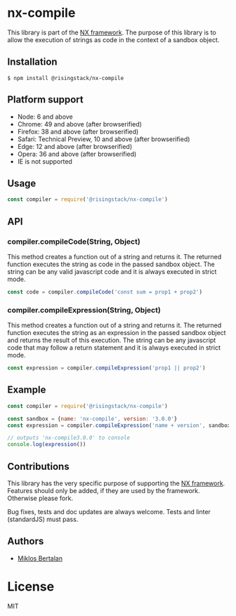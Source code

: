 # nx-compile

This library is part of the [NX framework](http://nx-framework.com/).
The purpose of this library is to allow the execution of strings as code in the
context of a sandbox object.

## Installation

```
$ npm install @risingstack/nx-compile
```

## Platform support

- Node: 6 and above
- Chrome: 49 and above (after browserified)
- Firefox: 38 and above (after browserified)
- Safari: Technical Preview, 10 and above (after browserified)
- Edge: 12 and above (after browserified)
- Opera: 36 and above (after browserified)
- IE is not supported

## Usage

```js
const compiler = require('@risingstack/nx-compile')
```

## API

### compiler.compileCode(String, Object)

This method creates a function out of a string and returns it. The returned function executes the string as code in the passed sandbox object. The string can be any valid javascript code and it is
always executed in strict mode.

```js
const code = compiler.compileCode('const sum = prop1 + prop2')
```

### compiler.compileExpression(String, Object)

This method creates a function out of a string and returns it. The returned function executes the string as an expression in the passed sandbox object and returns the result of this execution. The string can be any javascript code that may follow a return statement and it is always executed in
strict mode.

```js
const expression = compiler.compileExpression('prop1 || prop2')
```

## Example

```js
const compiler = require('@risingstack/nx-compile')

const sandbox = {name: 'nx-compile', version: '3.0.0'}
const expression = compiler.compileExpression('name + version', sandbox)

// outputs 'nx-compile3.0.0' to console
console.log(expression())
```

## Contributions

This library has the very specific purpose of supporting the [NX framework](https://github.com/RisingStack/nx-framework). Features should only be added, if they are used by the framework. Otherwise please fork.

Bug fixes, tests and doc updates are always welcome.
Tests and linter (standardJS) must pass.

## Authors

  - [Miklos Bertalan](https://github.com/solkimicreb)

# License

  MIT
